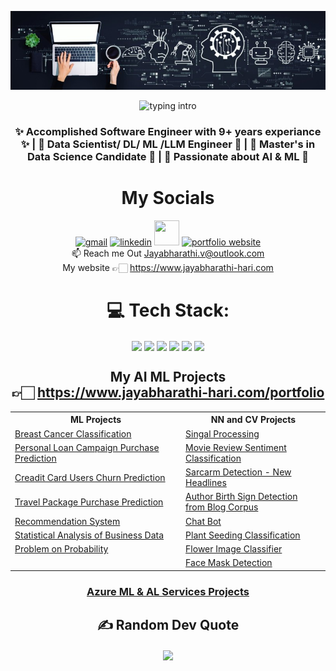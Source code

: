 ![alt text](https://github.com/Jayabharathi-Hari-Vijayakumar/Jayabharathi-Hari-Vijayakumar/blob/main/cover.jpeg?raw=true)

<p align="Center"> 
<img src="https://readme-typing-svg.herokuapp.com?color=08CE90&center=true&vCenter=true&lines=Hello%2C+This+is+Jayabharathi+%F0%9F%91%8B%F0%9F%8F%BC;Welcome+to+my+Github+profile+!" alt="typing intro">  
</p>

<h3 align="center"> ✨ Accomplished Software Engineer with 9+ years experiance ✨ | 🚀 Data Scientist/ DL/ ML /LLM Engineer 🚀 | 🌱 Master's in Data Science Candidate 🌱 |  🔑 Passionate about AI & ML 🔑 </h3>

<h1 align="center"> My Socials </h1>
<p align="center">
<a href = "mailto:Jayabharathi.h@outlook.com" target ="blank"> <img src="https://user-images.githubusercontent.com/84305637/201382070-00f1f9ba-c37d-4b0a-9270-730e1d646b91.png" alt="gmail" width="40" height="40"></a>
<a href = "https://www.linkedin.com/in/jayabharathi/" target ="blank"> <img src="https://user-images.githubusercontent.com/84305637/201383216-78611d85-9771-42ff-8a9d-e5dd1d5655af.png" alt="linkedin" width="40" height="40"></a>
<a href = "https://twitter.com/Jayabharathi_H" target ="blank"> <img src="https://user-images.githubusercontent.com/84305637/201380771-3ce2a265-2d21-4ebf-9553-c4e70fb647d0.png" width="40" height="40"></a>
<!-- <a href = "" target ="blank"> <img src="https://user-images.githubusercontent.com/84305637/200871156-ce91fea1-4c78-4666-8a36-02963b357ce5.png" alt="instagram" width="40" height="40"></a> -->
<a href = "https://www.jayabharathi-hari.com" target ="blank"> <img src="https://user-images.githubusercontent.com/95418676/218271533-4619f6b3-586c-4123-8427-e231f52f10af.png" alt="portfolio website" width="40" height="40"></a>
</br><ls>📫 Reach me Out <a href = "mailto:Jayabharathi.h@outlook.com" target ="blank">Jayabharathi.v@outlook.com</a></ls> 
</br><ls>My website 👉🏻 <a href="https://www.jayabharathi-hari.com" target="blank">https://www.jayabharathi-hari.com</a></ls> 
</p>


<h1 align = "center"> 💻 Tech Stack: </h1>

<p align = "center">
  <!--
<a>
  <img align="center" src="https://img.shields.io/badge/c-%2300599C.svg?style=plastic&logo=c&logoColor=white" />
</a>
  -->
<a>
  <img align="center" src="https://img.shields.io/badge/numpy-%23013243.svg?style=plastic&logo=numpy&logoColor=white" />
</a>
<a>
  <img align="center" src="https://img.shields.io/badge/pandas-%23150458.svg?style=plastic&logo=pandas&logoColor=white" />
</a>
<a>
  <img align="center" src="https://img.shields.io/badge/TensorFlow-%23FF6F00.svg?style=plastic&logo=TensorFlow&logoColor=white" />
</a>  
  
<a>
  <img align="center" src="https://img.shields.io/badge/python-3670A0?style=plastic&logo=python&logoColor=ffdd54" />
</a>
<!-- <a>
  <img align="center" src="https://img.shields.io/badge/java-%23ED8B00.svg?style=plastic&logo=java&logoColor=white" />
</a> -->
<a>
  <img align="center" src="https://img.shields.io/badge/html5-%23E34F26.svg?style=plastic&logo=html5&logoColor=white" />
</a>
<a>
  <img align="center" src="https://img.shields.io/badge/css3-%231572B6.svg?style=plastic&logo=css3&logoColor=white" />
</a>
<!-- <a>
  <img align="center" src="https://img.shields.io/badge/django-%23092E20.svg?style=plastic&logo=django&logoColor=white" />
</a> -->

</p>

<h2 align = "center">  My AI ML Projects </br> 👉🏻 <a href="https://www.jayabharathi-hari.com/portfolio.html" target="blank">https://www.jayabharathi-hari.com/portfolio</a> </h2> 



<table align = "center">
  <tr>
    <th>ML Projects</th>
    <th>NN and CV Projects</th>
  </tr>
  <tr>
    <td><a href="https://www.jayabharathi-hari.com/Breast_Cancer_Classify.html"> Breast Cancer Classification</a></td>
    <td><a href="https://www.jayabharathi-hari.com/Breast_Cancer_Classify.html"> Singal Processing</a></td>
  </tr>
   <tr> 
     <td><a href="https://www.jayabharathi-hari.com/Bank_Personal_Loan_Campaign.html"> Personal Loan Campaign Purchase Prediction</a></td> 
     <td><a href="https://www.jayabharathi-hari.com/Movie_Reviews_Sentiment_Classification.html">Movie Review Sentiment Classification</a></td>
  </tr>
  <tr>
    <td><a href="https://www.jayabharathi-hari.com/bank-churn.html">Creadit Card Users Churn Prediction</a></td> 
    <td><a href="https://www.jayabharathi-hari.com/Sarcasm_Detection.html">Sarcarm Detection - New Headlines</a></td> 
  </tr>
  <tr>
    <td><a href="https://www.jayabharathi-hari.com/travel_package_purchage.html">Travel Package Purchase Prediction</a></td> 
    <td><a href="https://www.jayabharathi-hari.com/Author_Birth_Sign_Detection_From_blog_authorship_corpus.html">Author Birth Sign Detection</br>from Blog Corpus</a></td> 
  </tr>
  <tr>
    <td><a href="https://www.jayabharathi-hari.com/RS.html">Recommendation System</a></td> 
    <td><a href="https://www.jayabharathi-hari.com/Chatbot_Statistical_NLP.html">Chat Bot</a></td> 
  </tr>
  <tr>
    <td><a href="https://www.jayabharathi-hari.com/Stats_analysis_business_data.html">Statistical Analysis of Business Data</a></td>  
    <td><a href="https://github.com/Jayabharathi-Hari-Vijayakumar/Computer_Vision_Projects/blob/main/plant-seedlings-classification.ipynb">Plant Seeding Classification</a></td> 
  </tr>
  <tr>
    <td><a href="https://www.jayabharathi-hari.com/Inferential_Stats.html">Problem on Probability</a></td> 
    <td><a href="https://github.com/Jayabharathi-Hari-Vijayakumar/Computer_Vision_Projects/blob/main/predict_flower_type_from_images.ipynb">Flower Image Classifier</a></td> 
  <tr>
    <td><a href="#"> </a></td> 
    <td><a href="https://github.com/Jayabharathi-Hari-Vijayakumar/Computer_Vision_Projects/blob/main/Face_Mask_Detection.ipynb">Face Mask Detection</a></td> 
  </tr>
</table>

 <h3 align="center"><a href="https://www.jayabharathi-hari.com/Cloud_Computing.html">Azure ML & AL Services Projects</a> </h3>

<h2 align = "center"> ✍️ Random Dev Quote </h2>
 <p align = "center">
<a>
  <img align="center" src="https://quotes-github-readme.vercel.app/api?type=horizontal&theme=radical" />
</a>
 </p>



<!--
<h3 align="left">Connect with me:</h3>
<p align="left">
<a href="https://www.linkedin.com/in/jayabharathi/" target="blank"><img align="center" src="https://img.shields.io/badge/LinkedIn-0077B5?style=for-the-badge&logo=linkedin&logoColor=white" alt="Sat Naing's Codepen Account" /></a>
<a href="" target="blank"><img align="center" src="https://img.shields.io/badge/dev.to-0A0A0A.svg?style=for-the-badge&logo=devdotto&logoColor=white" alt="Sat Naing's Dev.to Account"/></a>
<a href="" target="blank"><img align="center" src="https://img.shields.io/badge/Facebook-1877F2.svg?style=for-the-badge&logo=Facebook&logoColor=white" alt="Sat Naing's Facebook Account" /></a>
<a href="" target="blank"><img align="center" src="https://img.shields.io/badge/Instagram-E4405F.svg?style=for-the-badge&logo=Instagram&logoColor=white" alt="Sat Naing's Instagram Account" /></a>
</p>

<!--
<h3 align="left">Languages and Tools:</h3>
<p><img src="https://img.shields.io/badge/JavaScript-F7DF1E.svg?style=for-the-badge&logo=JavaScript&logoColor=black" alt="JavaScript">
<img src="https://img.shields.io/badge/TypeScript-3178C6.svg?style=for-the-badge&logo=TypeScript&logoColor=white" alt="TypeScript">
<img src="https://img.shields.io/badge/React-61DAFB.svg?style=for-the-badge&logo=React&logoColor=black" alt="ReactJS">
<img src="https://img.shields.io/badge/Next.js-000000.svg?style=for-the-badge&logo=nextdotjs&logoColor=white" alt="NextJS">
<img src="https://img.shields.io/badge/CSS3-1572B6.svg?style=for-the-badge&logo=CSS3&logoColor=white" alt="CSS3">
<img src="https://img.shields.io/badge/Tailwind%20CSS-06B6D4.svg?style=for-the-badge&logo=Tailwind-CSS&logoColor=white" alt="TailwindCSS">
<img src="https://img.shields.io/badge/styledcomponents-DB7093.svg?style=for-the-badge&logo=styled-components&logoColor=white" alt="Styled-Components">
<img src="https://img.shields.io/badge/Redux-764ABC.svg?style=for-the-badge&logo=Redux&logoColor=white" alt="Redux">
<img src="https://img.shields.io/badge/Node.js-339933.svg?style=for-the-badge&logo=nodedotjs&logoColor=white" alt="NodeJS">
<img src="https://img.shields.io/badge/Express-000000.svg?style=for-the-badge&logo=Express&logoColor=white" alt="ExpressJS">
<img src="https://img.shields.io/badge/MongoDB-47A248.svg?style=for-the-badge&logo=MongoDB&logoColor=white" alt="MongoDB">
<img src="https://img.shields.io/badge/PostgreSQL-4169E1.svg?style=for-the-badge&logo=PostgreSQL&logoColor=white" alt="PostgreSQL">
<img src="https://img.shields.io/badge/Prisma-2D3748.svg?style=for-the-badge&logo=Prisma&logoColor=white" alt="Prisma">
<img src="https://img.shields.io/badge/PWA-5A0FC8.svg?style=for-the-badge&logo=PWA&logoColor=white" alt="PWA">
<img src="https://img.shields.io/badge/Markdown-000000.svg?style=for-the-badge&logo=Markdown&logoColor=white" alt="Markdown">
<img src="https://img.shields.io/badge/Astro-FF5D01.svg?style=for-the-badge&logo=astro&logoColor=white" alt="Astro">
</p>





<!--

<h1>Hi, I'm Jayabharathi Hari! <br/><a href="https://github.com/joshmadakor1">Programmer</a>, <a href="https://www.linkedin.com/in/joshmadakor/">Cybersecurity Professional</a>, <a href="https://www.youtube.com/c/joshmadakor">YouTuber</a></h1>

<h2>👨‍💻 Software Development Projects:</h2>

- <b>Data Structures and Algorithms Practice (AlgoExpert)</b>
  - [Praciting DS & Algos in Python](https://github.com/joshmadakor1/Algorithms-Practice)
- <b>Full Stack Web App (React, NodeJS, Azure, and Machine Learning Components)</b>
  - [Image Analysis Middleware](https://github.com/joshmadakor1/4chan-Image-Analysis-Middleware-C964) <b><i>(Potentially NSFW)</b></i>
- <b>PowerShell</b>
  - [Windows EventLog: Failed RDP Logins Source IP to full GeoData Conversion](https://github.com/joshmadakor1/Sentinel-Lab)
  - [JWipe (Disk Wiping Utility)](https://github.com/joshmadakor1/Jwipe.PowerShell)
  - [Active Directory Bulk User Creation](https://github.com/joshmadakor1/AD_PS)
  - [FIM (File Integrity Monitor)](https://github.com/joshmadakor1/PowerShell-Integrity-FIM)
- <b>C# (.NET Desktop Applications)</b>
  - [Ransomware Proof of Concept (Encrypter)](https://github.com/joshmadakor1/EncrypterPOC)
  - [Ransomware Proof of Concept (Decrypter)](https://github.com/joshmadakor1/DecrypterPOC)
  - [Keylogger with Email Capability](https://github.com/joshmadakor1/Key-Logger-With-Email)
- <b>Python</b>
  - [Package Delivery Application (Datastructures and Algorithms Demo)](https://github.com/joshmadakor1/Package-Delivery-Pathfinding-Algorithm)

<h2>📺 Popular YouTube Videos</h2>

- [How to get into Cybersecurity Starting From Zero](https://www.youtube.com/watch?v=a83ASGn_V_s)
- [A Day in the Life of a Cybersecurity Anayst](https://www.youtube.com/watch?v=uHy3oM7NnoU)
- [How to Create a KeyLogger (C#)](https://www.youtube.com/watch?v=N-L9hklSlNk)
- [Ransomware Demonstration (C#)](https://www.youtube.com/watch?v=OfvdQeh79s0)
- [Is WGU Legit?](https://www.youtube.com/watch?v=E2MwRWxDBkA)

<h2> 🤳 Connect with me:</h2>

[<img align="left" alt="JoshMadakor | YouTube" width="22px" src="https://cdn.jsdelivr.net/npm/simple-icons@v3/icons/youtube.svg" />][youtube]
[<img align="left" alt="JoshMadakor | Twitter" width="22px" src="https://cdn.jsdelivr.net/npm/simple-icons@v3/icons/twitter.svg" />][twitter]
[<img align="left" alt="JoshMadakor | LinkedIn" width="22px" src="https://cdn.jsdelivr.net/npm/simple-icons@v3/icons/linkedin.svg" />][linkedin]
[<img align="left" alt="JoshMadakor | Instagram" width="22px" src="https://cdn.jsdelivr.net/npm/simple-icons@v3/icons/instagram.svg" />][instagram]

[twitter]: https://twitter.com/joshmadakor
[youtube]: https://www.youtube.com/c/joshmadakor
[instagram]: https://www.instagram.com/joshmadakor/
[linkedin]: https://linkedin.com/in/joshmadakor

<!--
**joshmadakor1/joshmadakor1** is a ✨ _special_ ✨ repository because its `README.md` (this file) appears on your GitHub profile.

Here are some ideas to get you started:

- 🔭 I’m currently working on ...
- 🌱 I’m currently learning ...
- 👯 I’m looking to collaborate on ...
- 🤔 I’m looking for help with ...
- 💬 Ask me about ...
- 📫 How to reach me: ...
- 😄 Pronouns: ...
- ⚡ Fun fact: ...
-->
